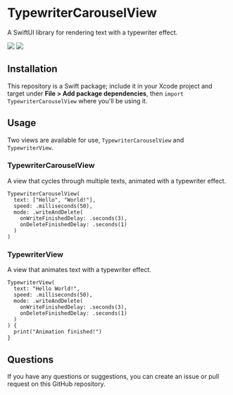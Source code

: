 # TypewriterCarouselView
A SwiftUI library for rendering text with a typewriter effect.

<p>
  <img src="https://img.shields.io/badge/iOS-13.0+-blue.svg" />
  <img src="https://img.shields.io/badge/-SwiftUI-red.svg" />
</p>

## Installation
This repository is a Swift package; include it in your Xcode project and target under **File > Add package dependencies**, 
then `import TypewriterCarouselView` where you'll be using it.

## Usage
Two views are available for use, `TypewriterCarouselView` and `TypewriterView`.

### TypewriterCarouselView
A view that cycles through multiple texts, animated with a typewriter effect.

```
TypewriterCarouselView(
  text: ["Hello", "World!"],
  speed: .milliseconds(50),
  mode: .writeAndDelete(
    onWriteFinishedDelay: .seconds(3),
    onDeleteFinishedDelay: .seconds(1)
  )
)
```

### TypewriterView
A view that animates text with a typewriter effect.

```
TypewriterView(
  text: "Hello World!",
  speed: .milliseconds(50),
  mode: .writeAndDelete(
    onWriteFinishedDelay: .seconds(3),
    onDeleteFinishedDelay: .seconds(1)
  )
) {
  print("Animation finished!")
}
```

## Questions
If you have any questions or suggestions, you can create an issue or pull request on this GitHub repository.
